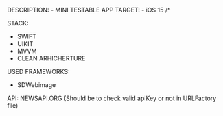DESCRIPTION: - MINI TESTABLE APP
TARGET: - iOS 15 /*

STACK: 
- SWIFT
- UIKIT
- MVVM
- CLEAN ARHICHERTURE

USED FRAMEWORKS:
- SDWebimage

API:
NEWSAPI.ORG (Should be to check valid apiKey or not in URLFactory file)
